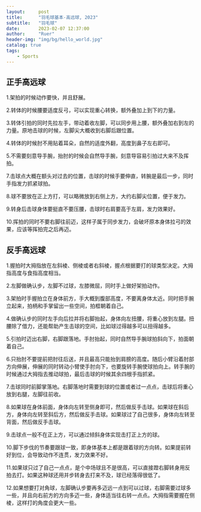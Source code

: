 ```yaml
---
layout:     post
title:      "羽毛球基本-高远球, 2023"
subtitle:   "羽毛球"
date:       2023-02-07 12:37:00
author:     "Ruer"
header-img: "img/bg/hello_world.jpg"
catalog: true
tags:
    - Sports
---
```


## 正手高远球

1.架拍的时候动作要快，并且舒展。

2.转体的时候腰要适度反弓，可以实现重心转换，额外叠加上到下的力量。

3.转体引拍的同时先拉左手，带动着收左脚，可以同步用上腰，额外叠加右到左的力量。原地击球的时候，左脚尖大概收到右脚后跟位置。

4.转体的时候肘不用贴着耳朵，自然的适度外翻，高度到鼻子左右即可。

5.不需要刻意导手腕，抬肘的时候会自然导手腕，刻意导容易引拍过大来不及挥拍。

7.击球点大概在额头对过去的位置，击球的时候手要伸直，转腕是最后一步，同时手指发力抓紧球拍。

8.球不要放在正上方打，可以略微放到右侧上方，大约右脚尖位置，便于发力。

9.转身后击球身体要挺直不要压腰，击球时右肩要高于左肩，发力效果好。

10.挥拍的同时不要右脚往前迈，这样子属于同步发力，会破坏原本身体拉弓的效果，应该等挥拍完之后再迈。

## 反手高远球

1.握拍时大拇指放在左斜棱、侧棱或者右斜棱，握点根据要打的球类型决定。大拇指高度与食指高度相当。

2.左脚做确认步，左脚不过球，左膝微屈，同时手上做好架拍动作。

3.架拍时手握拍立在身体前方，手大概到腹部高度，不要离身体太近。同时把手腕立起来，拍柄和手掌留出一些空间，拍框朝着自己。

4.做确认步的同时左手向后拉并将右脚抬起，身体向左扭腰，将重心放到左腿。扭腰除了借力，还能帮助产生击球的空间，比如球过得越多可以扭得越多。

5.引拍时迈出右脚，右脚跟落地。手肘抬起，同时自然导手腕球拍斜向下，拍面朝着自己。

6.只抬肘不要提前把肘往后送，并且最高只能抬到肩膀的高度。随后小臂沿着肘部方向伸展，伸展的同时转动小臂使手肘向下，也要旋转手腕使球拍向上。转手腕的时候通过大拇指去推动球拍，最后击球的时候其余四根手指抓紧。

7.击球同时前脚掌落地。右脚落地时需要到球的位置或者过一点点，击球后将重心放到右腿，左脚往前收。

8.如果球在身体前面，身体向左转至侧身即可，然后做反手击球。如果球在斜后方，身体向左转至斜后方，然后做反手击球。如果球过了自己很多，身体向左转至背面，然后做反手击球。

9.击球点一般不在正上方，可以通过倾斜身体实现击打正上方的球。

10.脚下步伐的节奏要跟球一致，即身体基本上都是跟着球的方向转。如果提前转好到位，会导致动作不连贯，发力效果不好。

11.如果球只过了自己一点点，是个中场球且不是很高，可以直接蹬右脚转身用反拍去打。如果这种球还用并步转身去打来不及，球已经落得很低了。

12.如果想要打对角球，左脚确认步要再多迈远一点到可以过球，右脚需要过球多一些，并且向右前方的方向多迈一些，身体适当往右转一点点。大拇指需要握在侧棱，这样打的角度会更大一些。